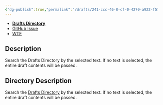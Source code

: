 ```yaml
---
{"dg-publish":true,"permalink":"/drafts/241-ccc-46-8-cf-0-4270-a922-f57-eab-262309/","dgHomeLink":true,"dgPassFrontmatter":false}
---
```


- [**Drafts Directory**](https://directory.getdrafts.com/a/1zs)
- [GitHub Issue](https://github.com/extratone/drafts/issues/57) 
- [WTF](https://davidblue.wtf/drafts/241CCC46-8CF0-4270-A922-F57EAB262309.html)

## Description

Search the Drafts Directory by the selected text. If no text is selected, the entire draft contents will be passed.

## Directory Description

Search the [Drafts Directory](https://actions.getdrafts.com) by the selected text. If no text is selected, the entire draft contents will be passed.